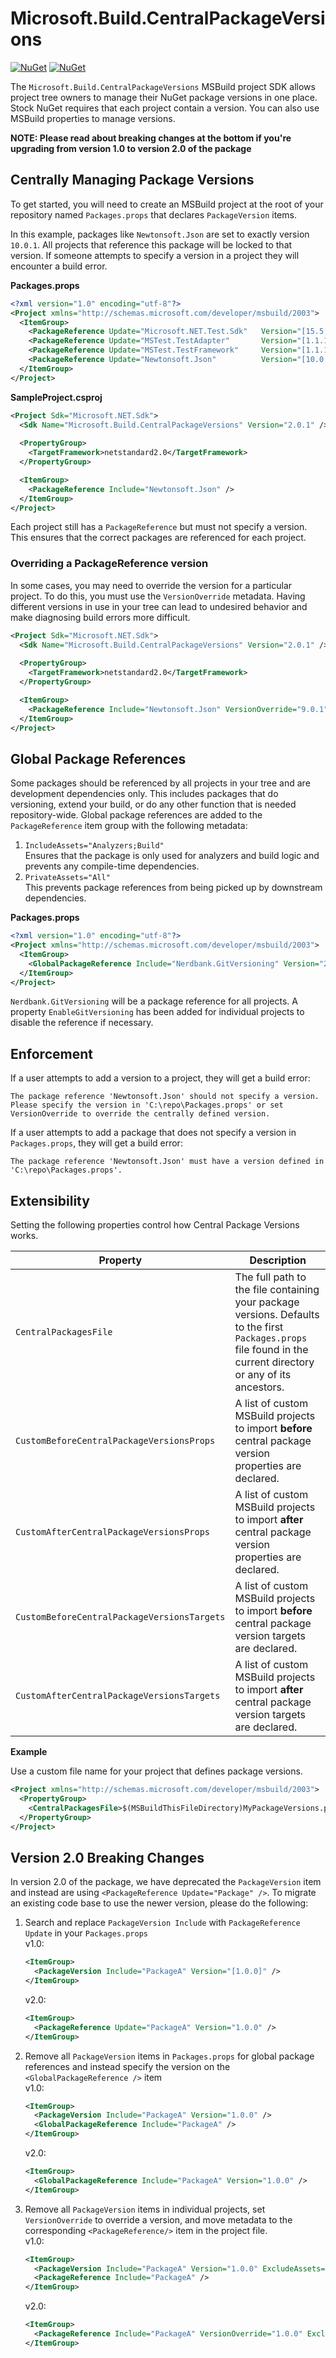 # Microsoft.Build.CentralPackageVersions
[![NuGet](https://img.shields.io/nuget/v/Microsoft.Build.CentralPackageVersions.svg)](https://www.nuget.org/packages/Microsoft.Build.CentralPackageVersions)
 [![NuGet](https://img.shields.io/nuget/dt/Microsoft.Build.CentralPackageVersions.svg)](https://www.nuget.org/packages/Microsoft.Build.CentralPackageVersions)
 
The `Microsoft.Build.CentralPackageVersions` MSBuild project SDK allows project tree owners to manage their NuGet package versions in one place.  Stock NuGet requires that each project contain a version.  You can also use MSBuild properties to manage versions.

**NOTE: Please read about breaking changes at the bottom if you're upgrading from version 1.0 to version 2.0 of the package**

## Centrally Managing Package Versions

To get started, you will need to create an MSBuild project at the root of your repository named `Packages.props` that declares `PackageVersion` items.

In this example, packages like `Newtonsoft.Json` are set to exactly version `10.0.1`.  All projects that reference this package will be locked to that version.  If someone attempts to specify a version in a project they will encounter a build error.

**Packages.props**
```xml
<?xml version="1.0" encoding="utf-8"?>
<Project xmlns="http://schemas.microsoft.com/developer/msbuild/2003">
  <ItemGroup>
    <PackageReference Update="Microsoft.NET.Test.Sdk"   Version="[15.5.0]" />
    <PackageReference Update="MSTest.TestAdapter"       Version="[1.1.18]" />
    <PackageReference Update="MSTest.TestFramework"     Version="[1.1.18]" />
    <PackageReference Update="Newtonsoft.Json"          Version="[10.0.1]" />
  </ItemGroup>
</Project>
```

**SampleProject.csproj**
```xml
<Project Sdk="Microsoft.NET.Sdk">
  <Sdk Name="Microsoft.Build.CentralPackageVersions" Version="2.0.1" />
  
  <PropertyGroup>
    <TargetFramework>netstandard2.0</TargetFramework>
  </PropertyGroup>

  <ItemGroup>
    <PackageReference Include="Newtonsoft.Json" />
  </ItemGroup>
</Project>
```
Each project still has a `PackageReference` but must not specify a version.  This ensures that the correct packages are referenced for each project.

### Overriding a PackageReference version

In some cases, you may need to override the version for a particular project.  To do this, you must use the `VersionOverride` metadata.  Having different versions in use in your tree can lead to undesired behavior and make diagnosing build errors more difficult.

```xml
<Project Sdk="Microsoft.NET.Sdk">
  <Sdk Name="Microsoft.Build.CentralPackageVersions" Version="2.0.1" />
  
  <PropertyGroup>
    <TargetFramework>netstandard2.0</TargetFramework>
  </PropertyGroup>

  <ItemGroup>
    <PackageReference Include="Newtonsoft.Json" VersionOverride="9.0.1" />
  </ItemGroup>
</Project>
```

## Global Package References
Some packages should be referenced by all projects in your tree and are development dependencies only.  This includes packages that do versioning, extend your build, or do any other function that is needed repository-wide.  Global package references are added to the `PackageReference` item group with the following metadata:

1. `IncludeAssets="Analyzers;Build"`<br/>
Ensures that the package is only used for analyzers and build logic and prevents any compile-time dependencies. 
2. `PrivateAssets="All"`<br/>
This prevents package references from being picked up by downstream dependencies.

**Packages.props**
```xml
<?xml version="1.0" encoding="utf-8"?>
<Project xmlns="http://schemas.microsoft.com/developer/msbuild/2003">
  <ItemGroup>
    <GlobalPackageReference Include="Nerdbank.GitVersioning" Version="2.1.16" Condition=" '$(EnableGitVersioning)' != 'false' " />
  </ItemGroup>
</Project>
```
`Nerdbank.GitVersioning` will be a package reference for all projects.  A property `EnableGitVersioning` has been added for individual projects to disable the reference if necessary.

## Enforcement

If a user attempts to add a version to a project, they will get a build error:

```
The package reference 'Newtonsoft.Json' should not specify a version.  Please specify the version in 'C:\repo\Packages.props' or set VersionOverride to override the centrally defined version.
```

If a user attempts to add a package that does not specify a version in `Packages.props`, they will get a build error:

```
The package reference 'Newtonsoft.Json' must have a version defined in 'C:\repo\Packages.props'.
```


## Extensibility

Setting the following properties control how Central Package Versions works.

| Property                            | Description |
|-------------------------------------|-------------|
| `CentralPackagesFile `  | The full path to the file containing your package versions.  Defaults to the first `Packages.props` file found in the current directory or any of its ancestors. |
| `CustomBeforeCentralPackageVersionsProps`    | A list of custom MSBuild projects to import **before** central package version properties are declared.|
| `CustomAfterCentralPackageVersionsProps`    | A list of custom MSBuild projects to import **after** central package version properties are declared.|
| `CustomBeforeCentralPackageVersionsTargets`    | A list of custom MSBuild projects to import **before** central package version targets are declared.|
| `CustomAfterCentralPackageVersionsTargets`    | A list of custom MSBuild projects to import **after** central package version targets are declared.|

**Example**

Use a custom file name for your project that defines package versions.
```xml
<Project xmlns="http://schemas.microsoft.com/developer/msbuild/2003">
  <PropertyGroup>
    <CentralPackagesFile>$(MSBuildThisFileDirectory)MyPackageVersions.props</CentralPackagesFile>
  </PropertyGroup>
</Project>
```

## Version 2.0 Breaking Changes

In version 2.0 of the package, we have deprecated the `PackageVersion` item and instead are using `<PackageReference Update="Package" />`.  To migrate an existing code base to use the newer version, please do the following:

1. Search and replace `PackageVersion Include` with `PackageReference Update` in your `Packages.props`<br/>
    v1.0:
    ```xml
    <ItemGroup>
      <PackageVersion Include="PackageA" Version="[1.0.0]" />
    </ItemGroup>
    ```
    v2.0:
    ```xml
    <ItemGroup>
      <PackageReference Update="PackageA" Version="1.0.0" />
    </ItemGroup>
    ```
2. Remove all `PackageVersion` items in `Packages.props` for global package references and instead specify the version on the `<GlobalPackageReference />` item<br/>
    v1.0:
    ```xml
    <ItemGroup>
      <PackageVersion Include="PackageA" Version="1.0.0" />
      <GlobalPackageReference Include="PackageA" />
    </ItemGroup>
    ```
    v2.0:
    ```xml
    <ItemGroup>
      <GlobalPackageReference Include="PackageA" Version="1.0.0" />
    </ItemGroup>
    ```
3. Remove all `PackageVersion` items in individual projects, set `VersionOverride` to override a version, and move metadata to the corresponding `<PackageReference/>` item in the project file.<br/>
    v1.0:
    ```xml
    <ItemGroup>
      <PackageVersion Include="PackageA" Version="1.0.0" ExcludeAssets="Build" />
      <PackageReference Include="PackageA" />
    </ItemGroup>
    ```
    v2.0:
    ```xml
    <ItemGroup>
      <PackageReference Include="PackageA" VersionOverride="1.0.0" ExcludeAssets="Build" />
    </ItemGroup>
    ```
